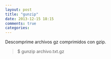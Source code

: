 ```yaml
---
layout: post
title: "gunzip"
date: 2013-12-15 18:15
comments: true
categories: 
---
```

Descomprime archivos gz comprimidos con gzip.

>$ gunzip archivo.txt.gz

